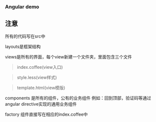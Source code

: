 ### Angular demo

## 注意

所有的代码写在src中

layouts是框架结构

views是所有的界面，每个view新建一个文件夹，里面包含三个文件
> index.coffee(view入口)

> style.less(view样式)

> template.html(view模版)

components 是所有的组件，公有的业务组件 例如：回到顶部，验证码等通过angular directive实现的通用业务组件

factory 组件直接写在相应的index.coffee中
